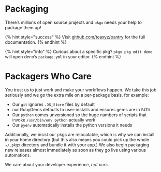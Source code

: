 # Packaging

There’s millions of open source projects and `pkgx` needs your help to package
them up!

{% hint style="success" %}
Visit [github.com/teaxyz/pantry] for the full documentation.
{% endhint %}

{% hint style="info" %}
Curious about a specific pkg? `pkgx pkg edit deno` will open deno’s
`package.yml` in your editor.
{% endhint %}

# Packagers Who Care

You trust us to just work and make your workflows happen.
We take this job seriously and we go the extra mile on a per-package basis,
for example:

* Our `git` ignores `.DS_Store` files by default
* our RubyGems defaults to user-installs and ensures gems are in `PATH`
* Our `python` comes unversioned so the huge numbers of scripts that invoke `/usr/bin/env python` actually work
* Our `pyenv` automatically installs the python versions it needs

Additionally, we insist our pkgs are relocatable, which is why we can install
in your home directory (but this also means you could pick up the whole
`~/.pkgx` directory and bundle it with your app.) We also begin packaging new releases almost immediately as soon as they go live using various automations.

We care about your developer experience, *not ours*.

[github.com/teaxyz/pantry]: https://github.com/teaxyz/pantry
